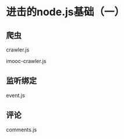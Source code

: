 	

进击的node.js基础（一）
======

## 爬虫
crawler.js

imooc-crawler.js



## 监听绑定

event.js



## 评论
comments.js